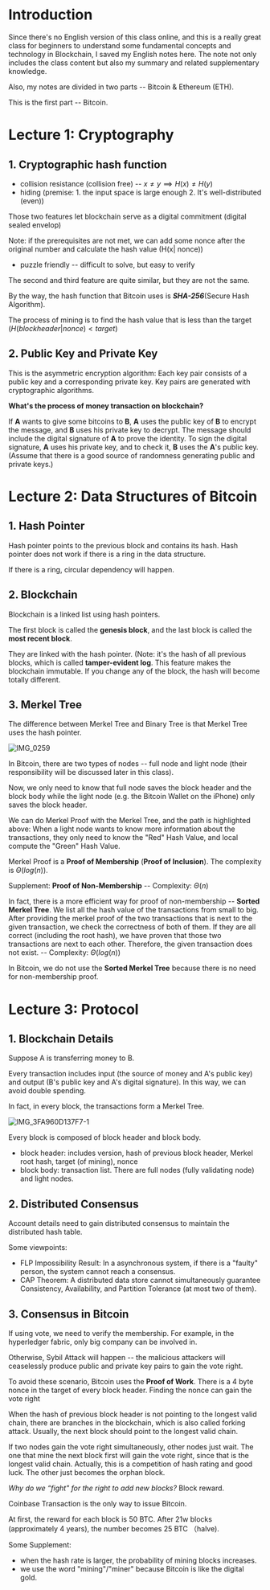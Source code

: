 # Introduction
Since there's no English version of this class online, and this is a really great class for beginners to understand 
some fundamental concepts and technology in Blockchain, I saved my English notes here. The note not only includes the class content but also my summary and related supplementary knowledge. 

Also, my notes are divided in two parts -- Bitcoin & Ethereum (ETH). 

This is the first part -- Bitcoin.

# Lecture 1: Cryptography 
## 1. Cryptographic hash function 
- collision resistance (collision free) -- $x \neq y \implies H(x) \neq H(y)$
- hiding (premise: 1. the input space is large enough 2. It's well-distributed (even))

Those two features let blockchain serve as a digital commitment (digital sealed envelop)

Note: if the prerequisites are not met, we can add some nonce after the original number and calculate the hash value (H(x| nonce))
- puzzle friendly -- difficult to solve, but easy to verify
  
The second and third feature are quite similar, but they are not the same.

By the way, the hash function that Bitcoin uses is ***SHA-256***(Secure Hash Algorithm).

The process of mining is to find the hash value that is less than the target ($H(block header|nonce) < target$)
## 2. Public Key and Private Key
This is the asymmetric encryption algorithm: Each key pair consists of a public key and a corresponding private key. Key pairs are generated with cryptographic algorithms. 

**What's the process of money transaction on blockchain?**

If **A** wants to give some bitcoins to **B**, **A** uses the public key of **B** to encrypt the message, and **B** uses his private key to decrypt. The message should include the digital signature of **A** to prove the identity. To sign the digital signature, **A** uses his private key, and to check it, **B** uses the **A**'s public key. (Assume that there is a good source of randomness generating public and private keys.)

# Lecture 2: Data Structures of Bitcoin

## 1. Hash Pointer 
Hash pointer points to the previous block and contains its hash. Hash pointer does not work if there is a ring in the data structure.

If there is a ring, circular dependency will happen. 

## 2. Blockchain
Blockchain is a linked list using hash pointers.

The first block is called the **genesis block**, and the last block is called the **most recent block**.

They are linked with the hash pointer. (Note: it's the hash of all previous blocks, which is called **tamper-evident log**. This feature makes the blockchain immutable. If you change any of the block, the hash will become totally different. 

## 3. Merkel Tree
The difference between Merkel Tree and Binary Tree is that Merkel Tree uses the hash pointer. 

![IMG_0259](https://github.com/user-attachments/assets/b1e36356-200f-4cf1-b540-05374f1ec83a)

In Bitcoin, there are two types of nodes -- full node and light node (their responsibility will be discussed later in this class). 

Now, we only need to know that full node saves the block header and the block body while the light node (e.g. the Bitcoin Wallet on the iPhone) only saves the block header. 

We can do Merkel Proof with the Merkel Tree, and the path is highlighted above: When a light node wants to know more information about the transactions, they only need to know the "Red" Hash Value, and local compute the "Green" Hash Value.

Merkel Proof is a **Proof of Membership** (**Proof of Inclusion**). The complexity is $\Theta(log(n))$.

Supplement: **Proof of Non-Membership** -- Complexity: $\Theta(n)$

In fact, there is a more efficient way for proof of non-membership -- **Sorted Merkel Tree**. We list all the hash value of the transactions from small to big. After providing the merkel proof of the two transactions that is next to the given transaction, we check the correctness of both of them. If they are all correct (including the root hash), we have proven that those two transactions are next to each other. Therefore, the given transaction does not exist.  -- Complexity: $\Theta(log(n))$

In Bitcoin, we do not use the **Sorted Merkel Tree** because there is no need for non-membership proof. 

# Lecture 3: Protocol
## 1. Blockchain Details
Suppose A is transferring money to B.

Every transaction includes input (the source of money and A's public key) and output (B's public key and A's digital signature). In this way, we can avoid double spending. 

In fact, in every block, the transactions form a Merkel Tree.

![IMG_3FA960D137F7-1](https://github.com/user-attachments/assets/cddf798e-b078-417d-9d76-4f5ab33c9bcd)

Every block is composed of block header and block body.
- block header: includes version, hash of previous block header, Merkel root hash, target (of mining), nonce
- block body: transaction list.
There are full nodes (fully validating node) and light nodes.

## 2. Distributed Consensus
Account details need to gain distributed consensus to maintain the distributed hash table.

Some viewpoints:
- FLP Impossibility Result: In a asynchronous system, if there is a "faulty" person, the system cannot reach a consensus.
- CAP Theorem: A distributed data store cannot simultaneously guarantee Consistency, Availability, and Partition Tolerance (at most two of them).

## 3. Consensus in Bitcoin
If using vote, we need to verify the membership. For example, in the hyperledger fabric, only big company can be involved in. 

Otherwise, Sybil Attack will happen -- the malicious attackers will ceaselessly produce public and private key pairs to gain the vote right.

To avoid these scenario, Bitcoin uses the **Proof of Work**. There is a 4 byte nonce in the target of every block header. Finding the nonce can gain the vote right

When the hash of previous block header is not pointing to the longest valid chain, there are branches in the blockchain, which is also called forking attack. Usually, the next block should point to the longest valid chain. 

If two nodes gain the vote right simultaneously, other nodes just wait. The one that mine the next block first will gain the vote right, since that is the longest valid chain. Actually, this is a competition of hash rating and good luck. The other just becomes the orphan block. 

*Why do we “fight" for the right to add new blocks?*
Block reward. 

Coinbase Transaction is the only way to issue Bitcoin.

At first, the reward for each block is 50 BTC. After 21w blocks (approximately 4 years), the number becomes 25 BTC （halve).

Some Supplement:
- when the hash rate is larger, the probability of mining blocks increases.
- we use the word "mining"/"miner" because Bitcoin is like the digital gold. 
